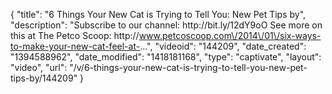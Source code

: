 {
    "title": "6 Things Your New Cat is Trying to Tell You: New Pet Tips by",
    "description": "Subscribe to our channel: http:\/\/bit.ly\/12dY9oO See more on this at The Petco Scoop: http:\/\/www.petcoscoop.com\/2014\/01\/six-ways-to-make-your-new-cat-feel-at-...",
    "videoid": "144209",
    "date_created": "1394588962",
    "date_modified": "1418181168",
    "type": "captivate",
    "layout": "video",
    "url": "\/v\/6-things-your-new-cat-is-trying-to-tell-you-new-pet-tips-by\/144209"
}
